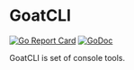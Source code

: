 # GoatCLI
[![Go Report Card](https://goreportcard.com/badge/github.com/goatcms/goatcli)](https://goreportcard.com/report/github.com/goatcms/goatcli)
[![GoDoc](https://godoc.org/github.com/goatcms/goatcli?status.svg)](https://godoc.org/github.com/goatcms/goatcli)

GoatCLI is set of console tools.

